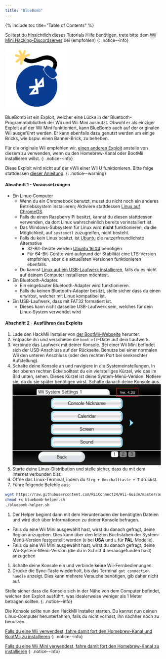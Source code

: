 ```yaml
---
title: "BlueBomb"
---
```


{% include toc title="Table of Contents" %}

Solltest du hinsichtlich dieses Tutorials Hilfe benötigen, trete bitte dem [Wii Mini Hacking-Discordserver](https://discord.gg/6ryxnkS) bei (empfohlen)
{: .notice--info}

![BlueBomb](/images/bluebomb.png)

BlueBomb ist ein Exploit, welcher eine Lücke in der Bluetooth-Programmbibliothek der Wii und Wii Mini ausnutzt. Obwohl er als einziger Exploit auf der Wii Mini funktioniert, kann BlueBomb auch auf der originalen Wii ausgeführt werden. Er kann ebenfalls dazu genutzt werden um einige Bricks, wie bspw. einen Banner-Brick, zu beheben.

Für die originale Wii empfehlen wir, [einen anderen Exploit](/get-started) anstelle von diesem zu verwenden, wenn du den Homebrew-Kanal oder BootMii installieren willst.
{: .notice--info}

Diese Exploit wird nicht auf der vWii einer Wii U funktionieren. Bitte folge stattdessen [dieser Anleitung](https://wiiuguide.xyz/#/vwii/vwii-modding).
{: .notice--warning}

#### Abschnitt 1 - Voraussetzungen
- Ein Linux-Computer
  - Wenn du ein Chromebook benutzt, musst du nicht noch ein anderes Betriebssystem installieren; Aktiviere stattdessen [Linux auf ChromeOS](https://support.google.com/chromebook/answer/9145439?hl=de).
  - Falls du einen Raspberry Pi besitzt, kannst du diesen stattdessen verwenden, da dort Linux wahrscheinlich bereits vorinstalliert ist.
  - Das Windows-Subsystem für Linux wird **nicht** funktionieren, da die Möglichkeit, auf `systemctl` zuzugreifen, nicht besteht.
  - Falls du kein Linux besitzt, ist [Ubuntu](https://ubuntu.com/download/desktop) die nutzerfreundlichste Alternative
    - 32-Bit-Geräte werden [Ubuntu 16.04](http://releases.ubuntu.com/16.04/) benötigen
    - Für 64-Bit-Geräte wird aufgrund der Stabilität eine LTS-Version empfohlen, aber die aktuellsten Versionen funktionieren ebenfalls.
  - Du kannst [Linux auf ein USB-Laufwerk installieren](https://ubuntu.com/tutorials/tutorial-create-a-usb-stick-on-windows#1-overview), falls du es nicht auf deinem Computer installieren möchtest.
- Ein Bluetooth-Adapter.
  - Ein eingebauter Bluetooth-Adapter wird funktionieren.
  - Falls du keinen Bluetooth-Adapter besitzt, stelle sicher dass du einen erwirbst, welcher mit Linux kompatibel ist.
- Ein USB-Laufwerk, dass mit FAT32 formatiert ist.
  - Dieses kann nicht dasselbe USB-Laufwerk sein, welches für dein Linux-System verwendet wird

#### Abschnitt 2 - Ausführen des Exploits
1. Lade den HackMii Installer von [der BootMii-Webseite](https://bootmii.org/download/) herunter.
1. Entpacke ihn und verschiebe die `boot.elf`-Datei auf dein Laufwerk.
1. Verbinde das Laufwerk mit deiner Konsole. Bei einer Wii Mini befindet sich der USB-Anschluss auf der Rückseite. Benutze bei einer normalen Wii den unteren Anschluss (oder den rechten Port bei senkrechter Aufstellung).
1. Schalte deine Konsole an und navigiere in die Systemeinstellungen. In der oberen rechten Ecke solltest du ein vierstelliges Kürzel, wie das im Bild unten, sehen. Dieses Kürzel ist deine System-Menü-Version. Notiere sie, da du sie später benötigen wirst. Schalte danach deine Konsole aus. ![SystemMenuVersion](/images/Wii/SystemMenuVersion.png)
1. Starte deine Linux-Distribution und stelle sicher, dass du mit dem Internet verbunden bist.
1. Öffne das Linux-Terminal, indem du `Strg + Umschalttaste + T` drückst.
1. Führe folgende Befehle aus:
```bash
wget https://raw.githubusercontent.com/RiiConnect24/Wii-Guide/master/assets/files/bluebomb-helper.sh
chmod +x bluebomb-helper.sh
./bluebomb-helper.sh
```
1. Der Helper beginnt dann mit dem Herunterladen der benötigten Dateien und wird dich über Informationen zu deiner Konsole befragen.
  - Falls du eine Wii Mini ausgewählt hast, wirst du danach gefragt, deine Region anzugeben. Dies kann über den letzten Buchstaben der System-Menü-Version festgestellt werden (`U` bei **USA** und `E` für **PAL**-Modelle).
  - Falls du eine Wii Mini ausgewählt hast, wirst du danach gefragt, deine Wii-System-Menü-Version (die du in Schritt 4 herausgefunden hast) anzugeben
1. Schalte deine Konsole ein und verbinde **keine** Wii-Fernbedienungen.
1. Drücke die Sync-Taste wiederholt, bis das Terminal `got connection handle` anzeigt. Dies kann mehrere Versuche benötigen, gib daher nicht auf.

Stelle sicher dass die Konsole sich in der Nähe von dem Computer befindet, welcher den Exploit ausführt, was idealerweise weniger als 1 Meter betragen sollten.
{: .notice--info}

Die Konsole sollte nun den HackMii Installer starten. Du kannst nun deinen Linux-Computer herunterfahren, falls du nicht vorhast, ihn nachher noch zu benutzen.

[Falls du eine Wii verwendest, fahre damit fort den Homebrew-Kanal und BootMii zu installieren](hbc)
{: .notice--info}

[Falls du eine Wii Mini verwendest, fahre damit fort den Homebrew-Kanal zu installieren](hbc-mini)
{: .notice--info}
